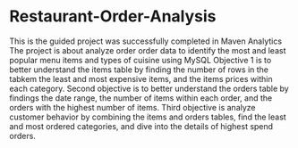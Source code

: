 # Restaurant-Order-Analysis
This is the guided project was successfully completed in Maven Analytics
The project is about analyze order order data to identify the most and least popular menu items and types of cuisine using MySQL
Objective 1 is to better understand the items table by finding the number of rows in the tabkem the least and most expensive items, and the items prices within each category.
Second objective is to better understand the orders table by findings the date range, the number of items within each order, and the orders with the highest number of items.
Third objective is analyze customer behavior by combining the items and orders tables, find the least and most ordered categories, and dive into the details of highest spend orders.
